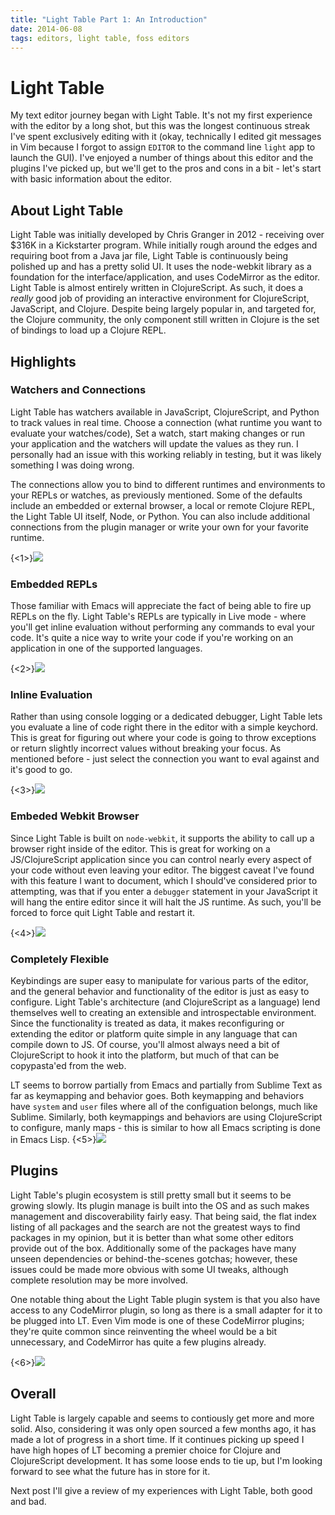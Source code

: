 ```yaml
---
title: "Light Table Part 1: An Introduction"
date: 2014-06-08
tags: editors, light table, foss editors
---
```


# Light Table

My text editor journey began with Light Table.  It's not my first experience with the editor by a long shot, but this was the longest continuous streak I've spent exclusively editing with it (okay, technically I edited git messages in Vim because I forgot to assign `EDITOR` to the command line `light` app to launch the GUI). I've enjoyed a number of things about this editor and the plugins I've picked up, but we'll get to the pros and cons in a bit - let's start with basic information about the editor.

## About Light Table
Light Table was initially developed by Chris Granger in 2012 - receiving over $316K in a Kickstarter program.  While initially rough around the edges and requiring boot from a Java jar file, Light Table is continuously being polished up and has a pretty solid UI.  It uses the node-webkit library as a foundation for the interface/application, and uses CodeMirror as the editor. Light Table is almost entirely written in ClojureScript.  As such, it does a *really* good job of providing an interactive environment for ClojureScript, JavaScript, and Clojure.  Despite being largely popular in, and targeted for, the Clojure community, the only component still written in Clojure is the set of bindings to load up a Clojure REPL.

## Highlights

### Watchers and Connections
Light Table has watchers available in JavaScript, ClojureScript, and Python to track values in real time.  Choose a connection (what runtime you want to evaluate your watches/code), Set a watch, start making changes or run your application and the watchers will update the values as they run.  I personally had an issue with this working reliably in testing, but it was likely something I was doing wrong.

The connections allow you to bind to different runtimes and environments to your REPLs or watches, as previously mentioned.  Some of the defaults include an embedded or external browser, a local or remote Clojure REPL, the Light Table UI itself, Node, or Python.  You can also include additional connections from the plugin manager or write your own for your favorite runtime.

{<1>}![](/content/images/2014/Jun/connections.png)


### Embedded REPLs
Those familiar with Emacs will appreciate the fact of being able to fire up REPLs on the fly.  Light Table's REPLs are typically in Live mode - where you'll get inline evaluation without performing any commands to eval your code.  It's quite a nice way to write your code if you're working on an application in one of the supported languages.

{<2>}![](/content/images/2014/Jun/live-repl-1.png)


### Inline Evaluation
Rather than using console logging or a dedicated debugger, Light Table lets you evaluate a line of code right there in the editor with a simple keychord.  This is great for figuring out where your code is going to throw exceptions or return slightly incorrect values without breaking your focus. As mentioned before - just select the connection you want to eval against and it's good to go.

{<3>}![](/content/images/2014/Jun/inline-eval.png)

### Embeded Webkit Browser
Since Light Table is built on `node-webkit`, it supports the ability to call up a browser right inside of the editor.  This is great for working on a JS/ClojureScript application since you can control nearly every aspect of your code without even leaving your editor.  The biggest caveat I've found with this feature I want to document, which I should've considered prior to attempting, was that if you enter a `debugger` statement in your JavaScript it will hang the entire editor since it will halt the JS runtime.  As such, you'll be forced to force quit Light Table and restart it.

{<4>}![](/content/images/2014/Jun/embedded-webkit.png)

### Completely Flexible
Keybindings are super easy to manipulate for various parts of the editor, and the general behavior and functionality of the editor is just as easy to configure.  Light Table's architecture (and ClojureScript as a language) lend themselves well to creating an extensible and introspectable environment.  Since the functionality is treated as data, it makes reconfiguring or extending the editor or platform quite simple in any language that can compile down to JS.  Of course, you'll almost always need a bit of ClojureScript to hook it into the platform, but much of that can be copypasta'ed from the web.

LT seems to borrow partially from Emacs and partially from Sublime Text as far as keymapping and behavior goes.  Both keymapping and behaviors have `system` and `user` files where all of the configuation belongs, much like Sublime. Similarly, both keymappings and behaviors are using ClojureScript to configure, manly maps - this is similar to how all Emacs scripting is done in Emacs Lisp.
{<5>}![](/content/images/2014/Jun/configs.png)

## Plugins
Light Table's plugin ecosystem is still pretty small but it seems to be growing slowly. Its plugin manage is built into the OS and as such makes management and discoverability fairly easy.  That being said, the flat index listing of all packages and the search are not the greatest ways to find packages in my opinion, but it is better than what some other editors provide out of the box.  Additionally some of the packages have many unseen dependencies or behind-the-scenes gotchas; however, these issues could be made more obvious with some UI tweaks, although complete resolution may be more involved.

One notable thing about the Light Table plugin system is that you also have access to any CodeMirror plugin, so long as there is a small adapter for it to be plugged into LT. Even Vim mode is one of these CodeMirror plugins; they're quite common since reinventing the wheel would be a bit unnecessary, and CodeMirror has quite a few plugins already.

{<6>}![](/content/images/2014/Jun/plugins.png)


## Overall

Light Table is largely capable and seems to contiously get more and more solid. Also, considering it was only open sourced a few months ago, it has made a lot of progress in a short time. If it continues picking up speed I have high hopes of LT becoming a premier choice for Clojure and ClojureScript development.  It has some loose ends to tie up, but I'm looking forward to see what the future has in store for it.

Next post I'll give a review of my experiences with Light Table, both good and bad.
